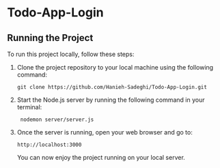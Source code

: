 # Todo-App-Login

<h2>Running the Project</h2>
    <p>To run this project locally, follow these steps:</p>
    <ol>
      <li>
        <p>
          Clone the project repository to your local machine using the following
          command:
        </p>
        <pre><code>git clone https://github.com/Hanieh-Sadeghi/Todo-App-Login.git
</code></pre>
      </li>
      <li>
        <p>
          Start the Node.js server by running the following command in your
          terminal:
        </p>
        <pre><code> nodemon server/server.js
</code></pre>
      </li>
      <li>
        <p>Once the server is running, open your web browser and go to:</p>
        <pre><code>http://localhost:3000
</code></pre>
        <p>You can now enjoy the project running on your local server.</p>
      </li>
    </ol>
